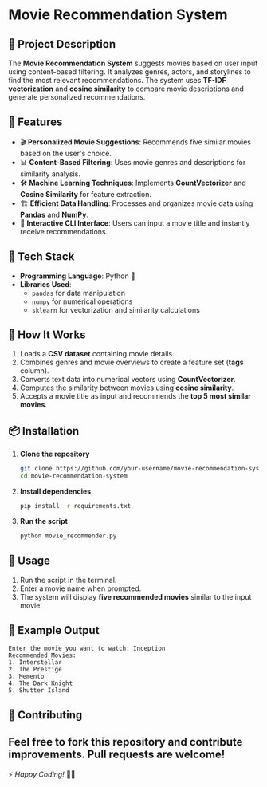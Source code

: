 # Movie Recommendation System

## 📌 Project Description
The **Movie Recommendation System** suggests movies based on user input using content-based filtering. It analyzes genres, actors, and storylines to find the most relevant recommendations. The system uses **TF-IDF vectorization** and **cosine similarity** to compare movie descriptions and generate personalized recommendations.

## 🚀 Features
- 🎬 **Personalized Movie Suggestions**: Recommends five similar movies based on the user's choice.
- 📊 **Content-Based Filtering**: Uses movie genres and descriptions for similarity analysis.
- 🛠 **Machine Learning Techniques**: Implements **CountVectorizer** and **Cosine Similarity** for feature extraction.
- 🏗 **Efficient Data Handling**: Processes and organizes movie data using **Pandas** and **NumPy**.
- 🔎 **Interactive CLI Interface**: Users can input a movie title and instantly receive recommendations.

## 📂 Tech Stack
- **Programming Language**: Python 🐍
- **Libraries Used**:
  - `pandas` for data manipulation
  - `numpy` for numerical operations
  - `sklearn` for vectorization and similarity calculations

## 📖 How It Works
1. Loads a **CSV dataset** containing movie details.
2. Combines genres and movie overviews to create a feature set (**tags** column).
3. Converts text data into numerical vectors using **CountVectorizer**.
4. Computes the similarity between movies using **cosine similarity**.
5. Accepts a movie title as input and recommends the **top 5 most similar movies**.

## 📦 Installation
1. **Clone the repository**
   ```bash
   git clone https://github.com/your-username/movie-recommendation-system.git
   cd movie-recommendation-system
   ```
2. **Install dependencies**
   ```bash
   pip install -r requirements.txt
   ```
3. **Run the script**
   ```bash
   python movie_recommender.py
   ```

## 🎯 Usage
1. Run the script in the terminal.
2. Enter a movie name when prompted.
3. The system will display **five recommended movies** similar to the input movie.

## 📌 Example Output
```
Enter the movie you want to watch: Inception
Recommended Movies:
1. Interstellar
2. The Prestige
3. Memento
4. The Dark Knight
5. Shutter Island
```

## 🤝 Contributing
Feel free to fork this repository and contribute improvements. Pull requests are welcome!
---
⚡ *Happy Coding!* 🎥🍿

